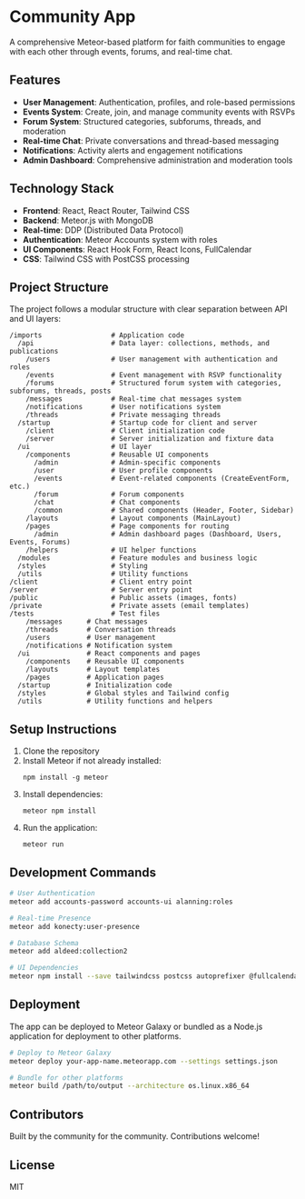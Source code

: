 # Community App

A comprehensive Meteor-based platform for faith communities to engage with each other through events, forums, and real-time chat.

## Features

- **User Management**: Authentication, profiles, and role-based permissions
- **Events System**: Create, join, and manage community events with RSVPs
- **Forum System**: Structured categories, subforums, threads, and moderation
- **Real-time Chat**: Private conversations and thread-based messaging
- **Notifications**: Activity alerts and engagement notifications
- **Admin Dashboard**: Comprehensive administration and moderation tools

## Technology Stack

- **Frontend**: React, React Router, Tailwind CSS
- **Backend**: Meteor.js with MongoDB
- **Real-time**: DDP (Distributed Data Protocol)
- **Authentication**: Meteor Accounts system with roles
- **UI Components**: React Hook Form, React Icons, FullCalendar
- **CSS**: Tailwind CSS with PostCSS processing

## Project Structure

The project follows a modular structure with clear separation between API and UI layers:

```
/imports                 # Application code
  /api                   # Data layer: collections, methods, and publications
    /users               # User management with authentication and roles
    /events              # Event management with RSVP functionality
    /forums              # Structured forum system with categories, subforums, threads, posts
    /messages            # Real-time chat messages system
    /notifications       # User notifications system
    /threads             # Private messaging threads
  /startup               # Startup code for client and server
    /client              # Client initialization code
    /server              # Server initialization and fixture data
  /ui                    # UI layer
    /components          # Reusable UI components
      /admin             # Admin-specific components
      /user              # User profile components
      /events            # Event-related components (CreateEventForm, etc.)
      /forum             # Forum components
      /chat              # Chat components
      /common            # Shared components (Header, Footer, Sidebar)
    /layouts             # Layout components (MainLayout)
    /pages               # Page components for routing
      /admin             # Admin dashboard pages (Dashboard, Users, Events, Forums)
    /helpers             # UI helper functions
  /modules               # Feature modules and business logic
  /styles                # Styling
  /utils                 # Utility functions
/client                  # Client entry point
/server                  # Server entry point
/public                  # Public assets (images, fonts)
/private                 # Private assets (email templates)
/tests                   # Test files
    /messages      # Chat messages
    /threads       # Conversation threads
    /users         # User management
    /notifications # Notification system
  /ui              # React components and pages
    /components    # Reusable UI components
    /layouts       # Layout templates
    /pages         # Application pages
  /startup         # Initialization code
  /styles          # Global styles and Tailwind config
  /utils           # Utility functions and helpers
```

## Setup Instructions

1. Clone the repository
2. Install Meteor if not already installed:
   ```
   npm install -g meteor
   ```
3. Install dependencies:
   ```
   meteor npm install
   ```
4. Run the application:
   ```
   meteor run
   ```

## Development Commands

```bash
# User Authentication
meteor add accounts-password accounts-ui alanning:roles

# Real-time Presence
meteor add konecty:user-presence

# Database Schema
meteor add aldeed:collection2

# UI Dependencies
meteor npm install --save tailwindcss postcss autoprefixer @fullcalendar/react @fullcalendar/core @fullcalendar/daygrid moment simpl-schema react-hook-form react-icons
```

## Deployment

The app can be deployed to Meteor Galaxy or bundled as a Node.js application for deployment to other platforms.

```bash
# Deploy to Meteor Galaxy
meteor deploy your-app-name.meteorapp.com --settings settings.json

# Bundle for other platforms
meteor build /path/to/output --architecture os.linux.x86_64
```

## Contributors

Built by the community for the community. Contributions welcome!

## License

MIT


## 
